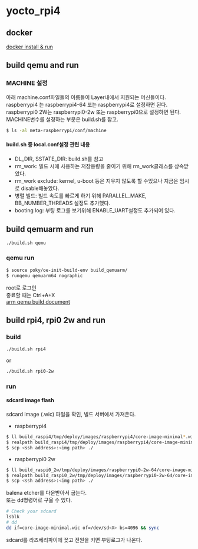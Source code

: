 # yocto_rpi4
## docker
[docker install & run](./docker/README.md)

## build qemu and run
### MACHINE 설정
아래 machine.conf파일들의 이름들이 Layer내에서 지원되는 머신들이다.  
raspberrypi4 는 raspberrypi4-64 또는 raspberrypi4로 설정하면 된다.  
raspberrypi0 2W는 raspberrypi0-2w 또는 raspberrypi0으로 설정하면 된다.  
MACHINE변수를 설정하는 부분은 build.sh를 참고.  
~~~bash
$ ls -al meta-raspberrypi/conf/machine
~~~

#### build.sh 중 local.conf설정 관련 내용
 - DL_DIR, SSTATE_DIR: build.sh를 참고  
 - rm_work: 빌드 시에 사용하는 저장용량을 줄이기 위해 rm_work클래스를 상속받았다.  
 - rm_work exclude: kernel, u-boot 등은 지우지 않도록 할 수있으나 지금은 임시로 disable해놓았다.  
 - 병렬 빌드: 빌드 속도를 빠르게 하기 위해 PARALLEL_MAKE, BB_NUMBER_THREADS 설정도 추가했다.  
 - booting log: 부팅 로그를 보기위해 ENABLE_UART설정도 추가되어 있다.  

## build qemuarm and run
~~~bash
./build.sh qemu
~~~

### qemu run
~~~bash
$ source poky/oe-init-build-env build_qemuarm/
$ runqemu qemuarm64 nographic
~~~

root로 로그인  
종료할 때는 Ctrl+A+X  
[arm qemu build document](https://learn.arm.com/learning-paths/embedded-and-microcontrollers/yocto_qemu/yocto_build/)

## build rpi4, rpi0 2w and run
### build
~~~bash
./build.sh rpi4
~~~
or
~~~bash
./build.sh rpi0-2w
~~~

### run
#### sdcard image flash
sdcard image (.wic) 파일을 확인, 빌드 서버에서 가져온다.  
 - raspberrypi4
~~~bash
$ ll build_raspi4/tmp/deploy/images/raspberrypi4/core-image-minimal*.wic
$ realpath build_raspi4/tmp/deploy/images/raspberrypi4/core-image-minimal*.wic
$ scp <ssh address>:<img path> ./
~~~

 - raspberrypi0 2w
~~~bash
$ ll build_raspi0_2w/tmp/deploy/images/raspberrypi0-2w-64/core-image-minimal*.wic
$ realpath build_raspi0_2w/tmp/deploy/images/raspberrypi0-2w-64/core-image-minimal-raspberrypi0-2w-64.rootfs.wic
$ scp <ssh address>:<img path> ./
~~~

balena etcher를 다운받아서 굽는다.  
또는 dd명령어로 구울 수 있다.  
~~~bash
# Check your sdcard
lsblk
# dd
dd if=core-image-minimal.wic of=/dev/sd<X> bs=4096 && sync
~~~
sdcard를 라즈베리파이에 꽂고 전원을 키면 부팅로그가 나온다.    
